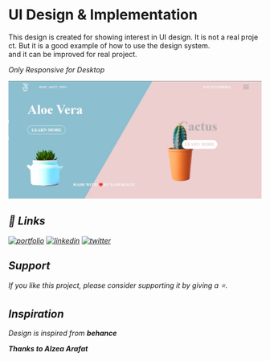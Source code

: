 # UI Design & Implementation 
  
 This design is created for showing interest in UI design. It is not a real project. 
 But it is a good example of how to use the design system. 
 and it can be improved for real project. 
  
<i>Only Responsive for Desktop<i/>

<img src="./image.jpg"/>
  
## 🔗 Links 

 [![portfolio](https://img.shields.io/badge/my_portfolio-000?style=for-the-badge&logo=ko-fi&logoColor=white)](https://github.com/yashkolte) 
 [![linkedin](https://img.shields.io/badge/linkedin-0A66C2?style=for-the-badge&logo=linkedin&logoColor=white)](https://www.linkedin.com/in/yashkolte) 
 [![twitter](https://img.shields.io/badge/twitter-1DA1F2?style=for-the-badge&logo=twitter&logoColor=white)](https://twitter.com/yashkolte20) 
  
  
 ## Support 
  
 If you like this project, please consider supporting it by giving a ⭐️.
  
 ## Inspiration  
  
 Design is inspired from <b>behance <b/>
  
 Thanks to <b>Alzea Arafat<b/>

